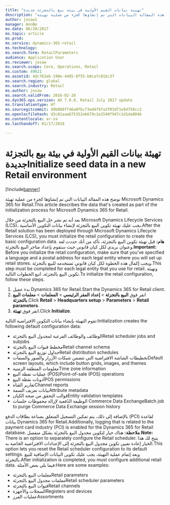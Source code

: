 ```yaml
---
title: "تهيئة بيانات القيم الأولية في بيئة بيع بالتجزئة جديدة"
description: "توضح هذه المقالة البيانات التي تم إنشاؤها كجزء من عملية تهيئة Microsoft Dynamics 365 for Retail."
author: josaw1
manager: AnnBe
ms.date: 06/20/2017
ms.topic: article
ms.prod: 
ms.service: dynamics-365-retail
ms.technology: 
ms.search.form: RetailParameters
audience: Application User
ms.reviewer: josaw
ms.search.scope: Core, Operations, Retail
ms.custom: 49621
ms.assetid: 4dc762eb-190e-4485-8f55-b0cafc81bc37
ms.search.region: global
ms.search.industry: Retail
ms.author: josaw
ms.search.validFrom: 2016-02-28
ms.dyn365.ops.version: AX 7.0.0, Retail July 2017 update
ms.translationtype: HT
ms.sourcegitcommit: d9b080ff46a0fbc73ed4f8fa3f03d71e9d758cc2
ms.openlocfilehash: d3c81aaa675352eb679c1e1540f947c1d1da804b
ms.contentlocale: ar-sa
ms.lasthandoff: 01/17/2018

---
```


# <a name="initialize-seed-data-in-a-new-retail-environment"></a><span data-ttu-id="bbd27-103">تهيئة بيانات القيم الأولية في بيئة بيع بالتجزئة جديدة</span><span class="sxs-lookup"><span data-stu-id="bbd27-103">Initialize seed data in a new Retail environment</span></span>

[!include[banner](includes/banner.md)]


<span data-ttu-id="bbd27-104">توضح هذه المقالة البيانات التي تم إنشاؤها كجزء من عملية تهيئة Microsoft Dynamics 365 for Retail.</span><span class="sxs-lookup"><span data-stu-id="bbd27-104">This article describes the data that's created as part of the initialization process for Microsoft Dynamics 365 for Retail.</span></span>

<span data-ttu-id="bbd27-105">بعد أنه تم نشر حل البيع بالتجزئة من خلال Microsoft Dynamics Lifecycle Services ‏(LCS)، يجب عليك تهيئة تكوين البيع بالتجزئة لإنشاء بيانات التكوين الأساسية.</span><span class="sxs-lookup"><span data-stu-id="bbd27-105">After the Retail solution has been deployed through Microsoft Dynamics Lifecycle Services (LCS), you must initialize the retail configuration to create the basic configuration data.</span></span> <span data-ttu-id="bbd27-106">**هام:** قبل تهيئة تكوين البيع بالتجزئة، تأكد من أنك حددت لغة وعنوان بريدي لكل كيان قانوني حيث ستقوم بإعداد متاجر البيع بالتجزئة.</span><span class="sxs-lookup"><span data-stu-id="bbd27-106">**Important:** Before you initialize the retail configuration, make sure that you've specified a language and a postal address for each legal entity where you will set up retail stores.</span></span> <span data-ttu-id="bbd27-107">ويجب إكمال هذه الخطوة لكل كيان قانوني تستخدمه للبيع بالتجزئة.</span><span class="sxs-lookup"><span data-stu-id="bbd27-107">This step must be completed for each legal entity that you use for retail.</span></span> <span data-ttu-id="bbd27-108">وتهيئة تكوين البيع بالتجزئة، اتبع الخطوات التالية.</span><span class="sxs-lookup"><span data-stu-id="bbd27-108">To initialize the retail configuration, follow these steps.</span></span>

1.  <span data-ttu-id="bbd27-109">بدء عميل Dynamics 365 for Retail.</span><span class="sxs-lookup"><span data-stu-id="bbd27-109">Start the Dynamics 365 for Retail client.</span></span>
2.  <span data-ttu-id="bbd27-110">انقر فوق **البيع بالتجزئة** &gt; **إعداد المقر الرئيسي** &gt; **المعلمات** &gt; **معلمات البيع بالتجزئة**.</span><span class="sxs-lookup"><span data-stu-id="bbd27-110">Click **Retail** &gt; **Headquarters setup** &gt; **Parameters** &gt; **Retail parameters**.</span></span>
3.  <span data-ttu-id="bbd27-111">انقر فوق **تهيئة**.</span><span class="sxs-lookup"><span data-stu-id="bbd27-111">Click **Initialize**.</span></span>

<span data-ttu-id="bbd27-112">تقوم التهيئة بإنشاء بيانات التكوين الافتراضية التالية:</span><span class="sxs-lookup"><span data-stu-id="bbd27-112">Initialization creates the following default configuration data:</span></span>

-   <span data-ttu-id="bbd27-113">الوظائف والوظائف الفرعية لمجدول البيع بالتجزئة</span><span class="sxs-lookup"><span data-stu-id="bbd27-113">Retail scheduler jobs and subjobs</span></span>
-   <span data-ttu-id="bbd27-114">مخطط قنوات البيع بالتجزئة</span><span class="sxs-lookup"><span data-stu-id="bbd27-114">Retail channel schema</span></span>
-   <span data-ttu-id="bbd27-115">جداول توزيع البيع بالتجزئة</span><span class="sxs-lookup"><span data-stu-id="bbd27-115">Retail distribution schedules</span></span>
-   <span data-ttu-id="bbd27-116">تخطيطات الشاشة الافتراضية التي تتضمن شبكات الأزرار والصور والسمات</span><span class="sxs-lookup"><span data-stu-id="bbd27-116">Default screen layouts, which include button grids, images, and themes</span></span>
-   <span data-ttu-id="bbd27-117">معلومات المنطقة الزمنية</span><span class="sxs-lookup"><span data-stu-id="bbd27-117">Time zone information</span></span>
-   <span data-ttu-id="bbd27-118">عمليات نقطة البيع (POS)</span><span class="sxs-lookup"><span data-stu-id="bbd27-118">Point-of-sale (POS) operations</span></span>
-   <span data-ttu-id="bbd27-119">أذونات نقطة البيع</span><span class="sxs-lookup"><span data-stu-id="bbd27-119">POS permissions</span></span>
-   <span data-ttu-id="bbd27-120">تقارير القناة</span><span class="sxs-lookup"><span data-stu-id="bbd27-120">Channel reports</span></span>
-   <span data-ttu-id="bbd27-121">بيانات تعريف السمة</span><span class="sxs-lookup"><span data-stu-id="bbd27-121">Attribute metadata</span></span>
-   <span data-ttu-id="bbd27-122">قوالب التحقق من صحة الكيان</span><span class="sxs-lookup"><span data-stu-id="bbd27-122">Entity validation templates</span></span>
-   <span data-ttu-id="bbd27-123">الوظيفة الدُفعية لإزالة محفوظات جلسات Commerce Data Exchange</span><span class="sxs-lookup"><span data-stu-id="bbd27-123">Batch job to purge Commerce Data Exchange session history</span></span>

<span data-ttu-id="bbd27-124">بالإضافة إلى ذلك، يتم تمكين التسجيل المتعلق بصناعة بطاقات الدفع (PCI) لقاعدة بيانات Dynamics 365 for Retail.</span><span class="sxs-lookup"><span data-stu-id="bbd27-124">Additionally, logging that is related to the payment card industry (PCI) is enabled for the Dynamics 365 for Retail database.</span></span> <span data-ttu-id="bbd27-125">**ملاحظة:** هناك خيار لتكوين مجدول البيع بالتجزئة بشكل منفصل.</span><span class="sxs-lookup"><span data-stu-id="bbd27-125">**Note:** There is an option to separately configure the Retail scheduler.</span></span> <span data-ttu-id="bbd27-126">يتيح لك هذا الخيار إعادة تعيين تكوين مجدول البيع بالتجزئة إلى الإعدادات الافتراضية الخاصة به.</span><span class="sxs-lookup"><span data-stu-id="bbd27-126">This option lets you reset the Retail scheduler configuration to its default settings.</span></span> <span data-ttu-id="bbd27-127">وبعد إتمام عملية التهيئة، يجب عليك تكوين البيانات الإضافية للبيع بالتجزئة.</span><span class="sxs-lookup"><span data-stu-id="bbd27-127">After initialization is completed, you must configure additional retail data.</span></span> <span data-ttu-id="bbd27-128">فيما يلي بعض الأمثلة:</span><span class="sxs-lookup"><span data-stu-id="bbd27-128">Here are some examples:</span></span>

-   <span data-ttu-id="bbd27-129">معلمات البيع بالتجزئة</span><span class="sxs-lookup"><span data-stu-id="bbd27-129">Retail parameters</span></span>
-   <span data-ttu-id="bbd27-130">معلمات مجدول البيع بالتجزئة</span><span class="sxs-lookup"><span data-stu-id="bbd27-130">Retail scheduler parameters</span></span>
-   <span data-ttu-id="bbd27-131">قنوات البيع بالتجزئة</span><span class="sxs-lookup"><span data-stu-id="bbd27-131">Retail channels</span></span>
-   <span data-ttu-id="bbd27-132">السجلات والأجهزة</span><span class="sxs-lookup"><span data-stu-id="bbd27-132">Registers and devices</span></span>
-   <span data-ttu-id="bbd27-133">عمليات الفرز</span><span class="sxs-lookup"><span data-stu-id="bbd27-133">Assortments</span></span>





